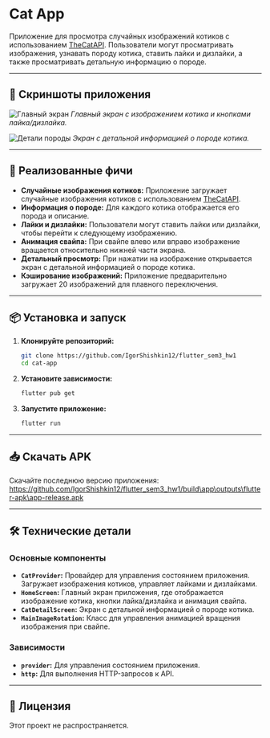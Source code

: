 # Cat App

Приложение для просмотра случайных изображений котиков с использованием [TheCatAPI](https://thecatapi.com/). Пользователи могут просматривать изображения, узнавать породу котика, ставить лайки и дизлайки, а также просматривать детальную информацию о породе.

---

## 📱 Скриншоты приложения

![Главный экран](screenshots/home_screen.png)
*Главный экран с изображением котика и кнопками лайка/дизлайка.*

![Детали породы](screenshots/detail_screen.png)
*Экран с детальной информацией о породе котика.*

---

## 🚀 Реализованные фичи

- **Случайные изображения котиков:** Приложение загружает случайные изображения котиков с использованием [TheCatAPI](https://thecatapi.com/).
- **Информация о породе:** Для каждого котика отображается его порода и описание.
- **Лайки и дизлайки:** Пользователи могут ставить лайки или дизлайки, чтобы перейти к следующему изображению.
- **Анимация свайпа:** При свайпе влево или вправо изображение вращается относительно нижней части экрана.
- **Детальный просмотр:** При нажатии на изображение открывается экран с детальной информацией о породе котика.
- **Кэширование изображений:** Приложение предварительно загружает 20 изображений для плавного переключения.

---

## 📦 Установка и запуск

1. **Клонируйте репозиторий:**
   ```bash
   git clone https://github.com/IgorShishkin12/flutter_sem3_hw1
   cd cat-app
   ```

2. **Установите зависимости:**
   ```bash
   flutter pub get
   ```

3. **Запустите приложение:**
   ```bash
   flutter run
   ```

---

## 📥 Скачать APK

Скачайте последнюю версию приложения: https://github.com/IgorShishkin12/flutter_sem3_hw1/build\app\outputs\flutter-apk\app-release.apk

---

## 🛠 Технические детали

### Основные компоненты

- **`CatProvider`:** Провайдер для управления состоянием приложения. Загружает изображения котиков, управляет лайками и дизлайками.
- **`HomeScreen`:** Главный экран приложения, где отображается изображение котика, кнопки лайка/дизлайка и анимация свайпа.
- **`CatDetailScreen`:** Экран с детальной информацией о породе котика.
- **`MainImageRotation`:** Класс для управления анимацией вращения изображения при свайпе.

### Зависимости

- **`provider`:** Для управления состоянием приложения.
- **`http`:** Для выполнения HTTP-запросов к API.

---

## 📄 Лицензия

Этот проект не распространяется.
